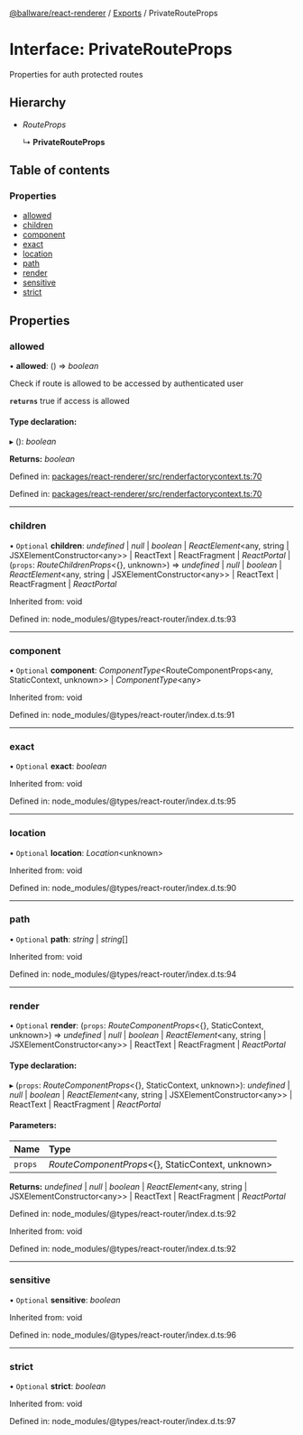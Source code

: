 [@ballware/react-renderer](../README.md) / [Exports](../modules.md) / PrivateRouteProps

# Interface: PrivateRouteProps

Properties for auth protected routes

## Hierarchy

* *RouteProps*

  ↳ **PrivateRouteProps**

## Table of contents

### Properties

- [allowed](privaterouteprops.md#allowed)
- [children](privaterouteprops.md#children)
- [component](privaterouteprops.md#component)
- [exact](privaterouteprops.md#exact)
- [location](privaterouteprops.md#location)
- [path](privaterouteprops.md#path)
- [render](privaterouteprops.md#render)
- [sensitive](privaterouteprops.md#sensitive)
- [strict](privaterouteprops.md#strict)

## Properties

### allowed

• **allowed**: () => *boolean*

Check if route is allowed to be accessed by authenticated user

**`returns`** true if access is allowed

#### Type declaration:

▸ (): *boolean*

**Returns:** *boolean*

Defined in: [packages/react-renderer/src/renderfactorycontext.ts:70](https://github.com/ballware/ballware-client/blob/88ab695/packages/react-renderer/src/renderfactorycontext.ts#L70)

Defined in: [packages/react-renderer/src/renderfactorycontext.ts:70](https://github.com/ballware/ballware-client/blob/88ab695/packages/react-renderer/src/renderfactorycontext.ts#L70)

___

### children

• `Optional` **children**: *undefined* \| *null* \| *boolean* \| *ReactElement*<any, string \| JSXElementConstructor<any\>\> \| ReactText \| ReactFragment \| *ReactPortal* \| (`props`: *RouteChildrenProps*<{}, unknown\>) => *undefined* \| *null* \| *boolean* \| *ReactElement*<any, string \| JSXElementConstructor<any\>\> \| ReactText \| ReactFragment \| *ReactPortal*

Inherited from: void

Defined in: node_modules/@types/react-router/index.d.ts:93

___

### component

• `Optional` **component**: *ComponentType*<RouteComponentProps<any, StaticContext, unknown\>\> \| *ComponentType*<any\>

Inherited from: void

Defined in: node_modules/@types/react-router/index.d.ts:91

___

### exact

• `Optional` **exact**: *boolean*

Inherited from: void

Defined in: node_modules/@types/react-router/index.d.ts:95

___

### location

• `Optional` **location**: *Location*<unknown\>

Inherited from: void

Defined in: node_modules/@types/react-router/index.d.ts:90

___

### path

• `Optional` **path**: *string* \| *string*[]

Inherited from: void

Defined in: node_modules/@types/react-router/index.d.ts:94

___

### render

• `Optional` **render**: (`props`: *RouteComponentProps*<{}, StaticContext, unknown\>) => *undefined* \| *null* \| *boolean* \| *ReactElement*<any, string \| JSXElementConstructor<any\>\> \| ReactText \| ReactFragment \| *ReactPortal*

#### Type declaration:

▸ (`props`: *RouteComponentProps*<{}, StaticContext, unknown\>): *undefined* \| *null* \| *boolean* \| *ReactElement*<any, string \| JSXElementConstructor<any\>\> \| ReactText \| ReactFragment \| *ReactPortal*

#### Parameters:

Name | Type |
:------ | :------ |
`props` | *RouteComponentProps*<{}, StaticContext, unknown\> |

**Returns:** *undefined* \| *null* \| *boolean* \| *ReactElement*<any, string \| JSXElementConstructor<any\>\> \| ReactText \| ReactFragment \| *ReactPortal*

Defined in: node_modules/@types/react-router/index.d.ts:92

Inherited from: void

Defined in: node_modules/@types/react-router/index.d.ts:92

___

### sensitive

• `Optional` **sensitive**: *boolean*

Inherited from: void

Defined in: node_modules/@types/react-router/index.d.ts:96

___

### strict

• `Optional` **strict**: *boolean*

Inherited from: void

Defined in: node_modules/@types/react-router/index.d.ts:97
